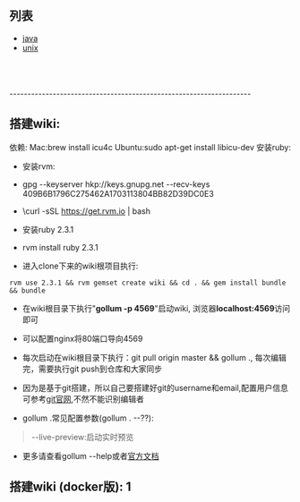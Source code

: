 ## 列表
* [java](/java/index)
* [unix](/unix/index)

<br/>
<br/>
<br/>
-------------------------------------------------------------------
<br/>

## 搭建wiki:

依赖:
Mac:brew install icu4c
Ubuntu:sudo apt-get install libicu-dev
安装ruby:

- 安装rvm:

* gpg --keyserver hkp://keys.gnupg.net --recv-keys 409B6B1796C275462A1703113804BB82D39DC0E3

* \curl -sSL https://get.rvm.io | bash

- 安装ruby 2.3.1

* rvm install ruby 2.3.1

* 进入clone下来的wiki根项目执行:

>
```
rvm use 2.3.1 && rvm gemset create wiki && cd . && gem install bundle && bundle
```

- 在wiki根目录下执行"**gollum -p 4569**"启动wiki, 浏览器**localhost:4569**访问即可
- 可以配置nginx将80端口导向4569

- 每次启动在wiki根目录下执行：git pull origin master && gollum ., 每次编辑完，需要执行git push到仓库和大家同步
- 因为是基于git搭建，所以自己要搭建好git的username和email,配置用户信息可参考[git官网](https://git-scm.com/book/zh/v2/%E8%B5%B7%E6%AD%A5-%E5%88%9D%E6%AC%A1%E8%BF%90%E8%A1%8C-Git-%E5%89%8D%E7%9A%84%E9%85%8D%E7%BD%AE),不然不能识别编辑者
- gollum .常见配置参数(gollum . --??):

> --live-preview:启动实时预览

- 更多请查看gollum --help或者[官方文档](https://github.com/gollum/gollum)


## 搭建wiki (docker版): 1
